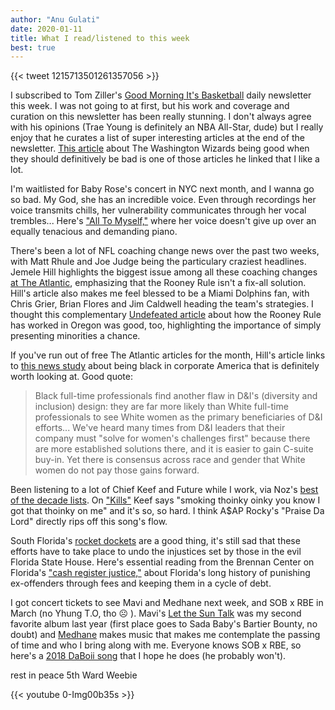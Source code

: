 ```yaml
---
author: "Anu Gulati"
date: 2020-01-11
title: What I read/listened to this week
best: true
---
```


{{< tweet 1215713501261357056 >}}

I subscribed to Tom Ziller's <a target="_blank" href="https://ziller.substack.com/">Good Morning It's Basketball</a> daily newsletter this week. I was not going to at first, but his work and coverage and curation on this newsletter has been really stunning. I don't always agree with his opinions (Trae Young is definitely an NBA All-Star, dude) but I really enjoy that he curates a list of super interesting articles at the end of the newsletter. <a href="https://www.sbnation.com/nba/2020/1/8/21055661/wizards-stats-schedule-bradley-beal-john-wall" target="_blank">This article</a> about The Washington Wizards being good when they should definitively be bad is one of those articles he linked that I like a lot.

I'm waitlisted for Baby Rose's concert in NYC next month, and I wanna go so bad. My God, she has an incredible voice. Even through recordings her voice transmits chills, her vulnerability communicates through her vocal trembles... Here's <a target="_blank" href="https://www.youtube.com/watch?v=UbaXUMNjHOs">"All To Myself,"</a> where her voice doesn't give up over an equally tenacious and demanding piano.

There's been a lot of NFL coaching change news over the past two weeks, with Matt Rhule and Joe Judge being the particulary craziest headlines. Jemele Hill highlights the biggest issue among all these coaching changes <a target="_blank" href="https://www.theatlantic.com/ideas/archive/2020/01/nfl-owners-have-problem-coaches-color/604771/">at The Atlantic</a>, emphasizing that the Rooney Rule isn't a fix-all solution. Hill's article also makes me feel blessed to be a Miami Dolphins fan, with Chris Grier, Brian Flores and Jim Caldwell heading the team's strategies. I thought this complementary <a href="https://theundefeated.com/features/oregon-law-on-hiring-minority-college-coaches-works-so-why-isnt-it-used-elsewhere/" target="_blank">Undefeated article</a> about how the Rooney Rule has worked in Oregon was good, too, highlighting the importance of simply presenting minorities a chance. 

If you've run out of free The Atlantic articles for the month, Hill's article links to <a target="_blank" href="https://www.prnewswire.com/news-releases/new-study-takes-an-unprecedented-look-at-being-black-in-corporate-america-300971399.html">this news study</a> about being black in corporate America that is definitely worth looking at. Good quote:

>Black full-time professionals find another flaw in D&I's (diversity and inclusion) design: they are far more likely than White full-time professionals to see White women as the primary beneficiaries of D&I efforts... We've heard many times from D&I leaders that their company must "solve for women's challenges first" because there are more established solutions there, and it is easier to gain C-suite buy-in. Yet there is consensus across race and gender that White women do not pay those gains forward.

Been listening to a lot of Chief Keef and Future while I work, via Noz's <a target="_blank" href="https://lightsleeper.substack.com/p/best-sosa-2010-2019">best of the decade lists</a>. On <a target="_blank" href="https://www.youtube.com/watch?v=1rr0TtBVPGA">"Kills"</a> Keef says "smoking thoinky oinky you know I got that thoinky on me" and it's so, so hard. I think A$AP Rocky's "Praise Da Lord" directly rips off this song's flow.

South Florida's <a target="_blank" href="https://slate.com/news-and-politics/2020/01/florida-felon-voting-rights-amendment-4-counties-poll-tax.html">rocket dockets</a> are a good thing, it's still sad that these efforts have to take place to undo the injustices set by those in the evil Florida State House. Here's essential reading from the Brennan Center on Florida's <a href="https://www.brennancenter.org/our-work/analysis-opinion/cash-register-justice" target="_blank">"cash register justice,"</a> about Florida's long history of punishing ex-offenders through fees and keeping them in a cycle of debt.

I got concert tickets to see Mavi and Medhane next week, and SOB x RBE in March (no Yhung T.O, tho ☹️ ). Mavi's <a href="https://letthesun.one/">Let the Sun Talk</a> was my second favorite album last year (first place goes to Sada Baby's Bartier Bounty, no doubt) and <a target="_blank" href="https://medhane.bandcamp.com/">Medhane</a> makes music that makes me contemplate the passing of time and who I bring along with me. Everyone knows SOB x RBE, so here's a <a target="_blank" href="https://www.youtube.com/watch?v=OZ-FTDFkwAM">2018 DaBoii song</a> that I hope he does (he probably won't).

rest in peace 5th Ward Weebie

{{< youtube 0-Img00b35s >}}